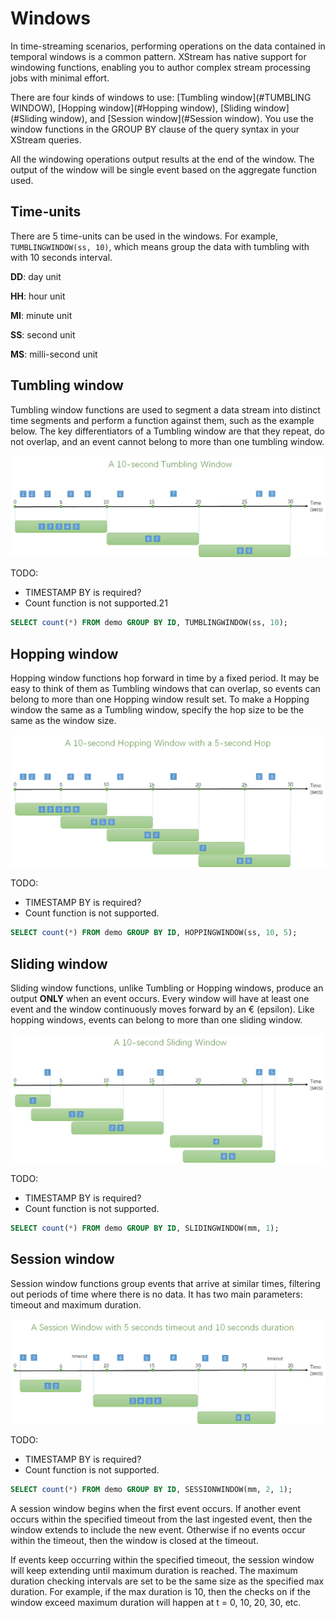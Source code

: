 # Windows

In time-streaming scenarios, performing operations on the data contained in temporal windows is a common pattern. XStream has native support for windowing functions, enabling you to author complex stream processing jobs with minimal effort.

There are four kinds of windows to use: [Tumbling window](#TUMBLING WINDOW), [Hopping window](#Hopping window), [Sliding window](#Sliding window), and [Session window](#Session window). You use the window functions in the GROUP BY clause of the query syntax in your XStream queries. 

All the windowing operations output results at the end of the window. The output of the window will be single event based on the aggregate function used. 

## Time-units

There are 5 time-units can be used in the windows. For example, ``TUMBLINGWINDOW(ss, 10)``, which means group the data with tumbling with with 10  seconds interval.

**DD**: day unit

**HH**: hour unit

**MI**: minute unit

**SS**: second unit

**MS**: milli-second unit

## Tumbling window

Tumbling window functions are used to segment a data stream into distinct time segments and perform a function against them, such as the example below. The key differentiators of a Tumbling window are that they repeat, do not overlap, and an event cannot belong to more than one tumbling window.

![Tumbling Window](resources/tumblingWindow.png)

TODO: 

- TIMESTAMP BY is required?
- Count function is not supported.21



```sql
SELECT count(*) FROM demo GROUP BY ID, TUMBLINGWINDOW(ss, 10);
```

## Hopping window

Hopping window functions hop forward in time by a fixed period. It may be easy to think of them as Tumbling windows that can overlap, so events can belong to more than one Hopping window result set. To make a Hopping window the same as a Tumbling window, specify the hop size to be the same as the window size.

![Hopping Window](resources/hoppingWindow.png)

TODO: 

- TIMESTAMP BY is required?
- Count function is not supported.



```sql
SELECT count(*) FROM demo GROUP BY ID, HOPPINGWINDOW(ss, 10, 5);
```



## Sliding window

Sliding window functions, unlike Tumbling or Hopping windows, produce an output **ONLY** when an event occurs. Every window will have at least one event and the window continuously moves forward by an € (epsilon). Like hopping windows, events can belong to more than one sliding window.

![Sliding Window](resources/slidingWindow.png)

TODO: 

- TIMESTAMP BY is required?
- Count function is not supported.

```sql
SELECT count(*) FROM demo GROUP BY ID, SLIDINGWINDOW(mm, 1);
```



## Session window

Session window functions group events that arrive at similar times, filtering out periods of time where there is no data. It has two main parameters: timeout and maximum duration.

![Session Window](resources/sessionWindow.png)

TODO: 

- TIMESTAMP BY is required?
- Count function is not supported.



```sql
SELECT count(*) FROM demo GROUP BY ID, SESSIONWINDOW(mm, 2, 1);
```



A session window begins when the first event occurs. If another event occurs within the specified timeout from the last ingested event, then the window extends to include the new event. Otherwise if no events occur within the timeout, then the window is closed at the timeout.

If events keep occurring within the specified timeout, the session window will keep extending until maximum duration is reached. The maximum duration checking intervals are set to be the same size as the specified max duration. For example, if the max duration is 10, then the checks on if the window exceed maximum duration will happen at t = 0, 10, 20, 30, etc.